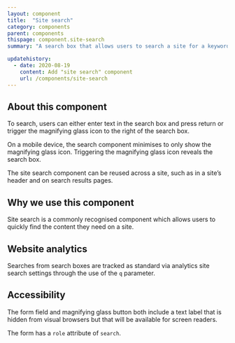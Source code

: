 ```yaml
---
layout: component
title:  "Site search"
category: components
parent: components
thispage: component.site-search
summary: "A search box that allows users to search a site for a keyword or phrase."

updatehistory:
  - date: 2020-08-19
    content: Add "site search" component
    url: /components/site-search
---
```


## About this component

To search, users can either enter text in the search box and press return or trigger the magnifying glass icon to the right of the search box.

On a mobile device, the search component minimises to only show the magnifying glass icon. Triggering the magnifying glass icon reveals the search box.

The site search component can be reused across a site, such as in a site’s header and on search results pages.

## Why we use this component

Site search is a commonly recognised component which allows users to quickly find the content they need on a site.


## Website analytics

Searches from search boxes are tracked as standard via analytics site search settings through the use of the `q` parameter.

## Accessibility

The form field and magnifying glass button both include a text label that is hidden from visual browsers but that will be available for screen readers.

The form has a `role` attribute of `search`.
